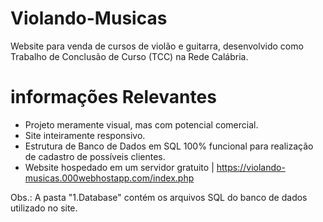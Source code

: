 # Violando-Musicas

Website para venda de cursos de violão e guitarra, desenvolvido como Trabalho de Conclusão de Curso (TCC) na Rede Calábria. 

# informações Relevantes

- Projeto meramente visual, mas com potencial comercial.
- Site inteiramente responsivo.
- Estrutura de Banco de Dados em SQL 100% funcional para realização de cadastro de possíveis clientes.
- Website hospedado em um servidor gratuito | https://violando-musicas.000webhostapp.com/index.php

Obs.: A pasta "1.Database" contém os arquivos SQL do banco de dados utilizado no site.
